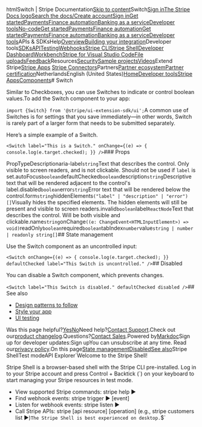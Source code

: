htmlSwitch | Stripe Documentation[Skip to content](#main-content)Switch[Sign in](https://dashboard.stripe.com/login?redirect=https%3A%2F%2Fdocs.stripe.com%2Fstripe-apps%2Fcomponents%2Fswitch)[The Stripe Docs logo](/)[Search the docs/](#)[Create account](https://dashboard.stripe.com/register)[Sign in](https://dashboard.stripe.com/login?redirect=https%3A%2F%2Fdocs.stripe.com%2Fstripe-apps%2Fcomponents%2Fswitch)[Get started](/get-started)[Payments](/payments)[Finance automation](/finance-automation)[Banking as a service](/financial-services)[Developer tools](/development)[No-code](/no-code)[Get started](/get-started)[Payments](/payments)[Finance automation](/finance-automation)[](#)[Get started](/get-started)[Payments](/payments)[Finance automation](/finance-automation)[Banking as a service](/financial-services)[Developer tools](/development)[](#)APIs & SDKsHelp[Overview](/docs/development)[Building your integration](#)Developer tools[SDKs](#)[API](#)[Testing](#)[Webhooks](#)[Stripe CLI](#)[Stripe Shell](#)[Developer Dashboard](#)[Workbench](#)[Stripe for Visual Studio Code](/docs/stripe-vscode)[File uploads](/docs/file-upload)[Feedback](/docs/dev-tools-csat)Resources[Security](#)[Sample projects](#)[Videos](#)Extend Stripe[Stripe Apps](#)
[Stripe Connectors](#)Partners[Partner ecosystem](/docs/partners)[Partner certification](/docs/partners/training-and-certification)NetherlandsEnglish (United States)[](#)[](#)[Home](/docs)[Developer tools](/docs/development)[Stripe Apps](/docs/stripe-apps)[Components](/docs/stripe-apps/components)# Switch

Similar to Checkboxes, you can use Switches to indicate or control boolean values.To add the Switch component to your app:

`import {Switch} from '@stripe/ui-extension-sdk/ui';`A common use of Switches is for settings that you save immediately—in other words, Switch is rarely part of a larger form that needs to be submitted separately.

Here’s a simple example of a Switch.

`<Switch
  label="This is a Switch."
  onChange={(e) => {
    console.log(e.target.checked);
  }}
/>`### Props

PropTypeDescriptionaria-label`string`Text that describes the control. Only visible to screen readers, and is not clickable. Should not be used if `label` is set.autoFocus`boolean`defaultChecked`boolean`description`string`Descriptive text that will be rendered adjacent to the control's label.disabled`boolean`error`string`Error text that will be rendered below the control.form`string`hiddenElements`("label" | "description" | "error")[]`Visually hides the specified elements. The hidden elements will still be present and visible to screen readers.invalid`boolean`label`ReactNode`Text that describes the control. Will be both visible and clickable.name`string`onChange`((e: ChangeEvent<HTMLInputElement>) => void)`readOnly`boolean`required`boolean`tabIndex`number`value`string | number | readonly string[]`## State management

Use the Switch component as an uncontrolled input:

`<Switch
  onChange={(e) => {
    console.log(e.target.checked);
  }}
  defaultChecked
  label="This Switch is uncontrolled."
/>`## Disabled

You can disable a Switch component, which prevents changes.

`<Switch
  label="This Switch is disabled."
  defaultChecked
  disabled
/>`## See also

- [Design patterns to follow](/stripe-apps/patterns)
- [Style your app](/stripe-apps/style)
- [UI testing](/stripe-apps/ui-testing)

Was this page helpful?[Yes](#)[No](#)Need help?[Contact Support](https://support.stripe.com/).Check out our[product changelog](https://stripe.com/blog/changelog).Questions?[Contact Sales](https://stripe.com/contact/sales).Powered by[Markdoc](https://markdoc.dev)Sign up for developer updates:Sign upYou can unsubscribe at any time. Read our[privacy policy](https://stripe.com/privacy).On this page[State management](#state-management)[Disabled](#disabled)[See also](#see-also)Stripe ShellTest modeAPI Explorer[](https://stripe.com/docs/stripe-cli#install)`Welcome to the Stripe Shell!

Stripe Shell is a browser-based shell with the Stripe CLI pre-installed. Log in to your
Stripe account and press Control + Backtick (`) on your keyboard to start managing your Stripe
resources in test mode.

- View supported Stripe commands: stripe help ▶️
- Find webhook events: stripe trigger ▶️ [event]
- Listen for webhook events: stripe listen ▶
- Call Stripe APIs: stripe [api resource] [operation] (e.g., stripe customers list ▶️)`The Stripe Shell is best experienced on desktop.`$`